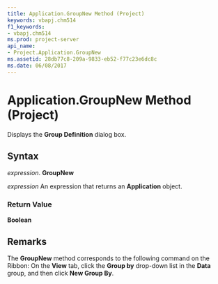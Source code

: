 ```yaml
---
title: Application.GroupNew Method (Project)
keywords: vbapj.chm514
f1_keywords:
- vbapj.chm514
ms.prod: project-server
api_name:
- Project.Application.GroupNew
ms.assetid: 28db77c8-209a-9833-eb52-f77c23e6dc8c
ms.date: 06/08/2017
---
```



# Application.GroupNew Method (Project)

Displays the **Group Definition** dialog box.


## Syntax

 _expression_. **GroupNew**

 _expression_ An expression that returns an **Application** object.


### Return Value

 **Boolean**


## Remarks

The **GroupNew** method corresponds to the following command on the Ribbon: On the **View** tab, click the **Group by** drop-down list in the **Data** group, and then click **New Group By**.


